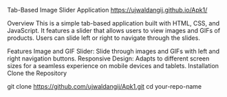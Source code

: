 Tab-Based Image Slider Application
https://ujwaldangij.github.io/Apk1/

Overview
This is a simple tab-based application built with HTML, CSS, and JavaScript. It features a slider that allows users to view images and GIFs of products. Users can slide left or right to navigate through the slides.

Features
Image and GIF Slider: Slide through images and GIFs with left and right navigation buttons.
Responsive Design: Adapts to different screen sizes for a seamless experience on mobile devices and tablets.
Installation
Clone the Repository

git clone https://github.com/ujwaldangij/Apk1.git
cd your-repo-name